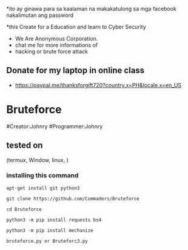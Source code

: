 





*ito ay ginawa para sa kaalaman na makakatulong sa
mga facebook nakalimutan ang password

*this Create for a Education and learn to
Cyber Security

* We Are Anonymous Corporation.
* chat me for more informations of
* hacking or brute force attack

## Donate for my laptop in online class
- https://paypal.me/thanksforgift720?country.x=PH&locale.x=en_US


# Bruteforce
#Creator:Johnry
#Programmer:Johnry 

## tested on
(termux, Window, linux, )

### installing this command

```
apt-get install git python3

git clone https://github.com/Commaders/Bruteforce

cd Bruteforce

python3 -m pip install requests bs4

python3 -m pip install mechanize

bruteforce.py or Bruteforc3.py

